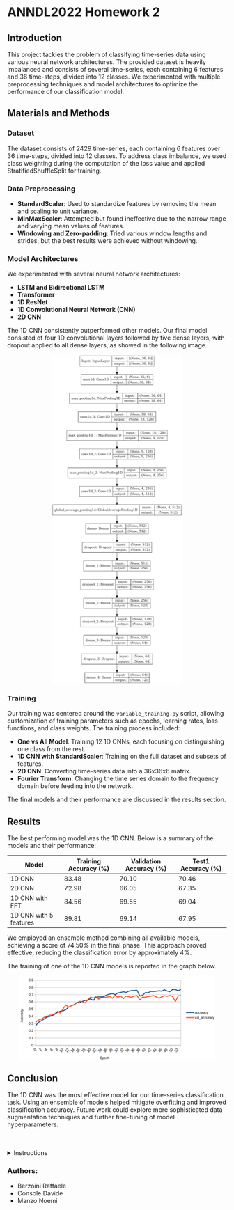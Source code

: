 # ANNDL2022 Homework 2

## Introduction
This project tackles the problem of classifying time-series data using various neural network architectures. The provided dataset is heavily imbalanced and consists of several time-series, each containing 6 features and 36 time-steps, divided into 12 classes. We experimented with multiple preprocessing techniques and model architectures to optimize the performance of our classification model.

## Materials and Methods

### Dataset
The dataset consists of 2429 time-series, each containing 6 features over 36 time-steps, divided into 12 classes. To address class imbalance, we used class weighting during the computation of the loss value and applied StratifiedShuffleSplit for training.

### Data Preprocessing
- **StandardScaler**: Used to standardize features by removing the mean and scaling to unit variance.
- **MinMaxScaler**: Attempted but found ineffective due to the narrow range and varying mean values of features.
- **Windowing and Zero-padding**: Tried various window lengths and strides, but the best results were achieved without windowing.

### Model Architectures
We experimented with several neural network architectures:
- **LSTM and Bidirectional LSTM**
- **Transformer**
- **1D ResNet**
- **1D Convolutional Neural Network (CNN)**
- **2D CNN**

The 1D CNN consistently outperformed other models. Our final model consisted of four 1D convolutional layers followed by five dense layers, with dropout applied to all dense layers, as showed in the following image.
<p align="center"> <img align="center" src="./images/Picture1.png" width="300" /> <p/>

### Training
Our training was centered around the `variable_training.py` script, allowing customization of training parameters such as epochs, learning rates, loss functions, and class weights. The training process included:
- **One vs All Model**: Training 12 1D CNNs, each focusing on distinguishing one class from the rest.
- **1D CNN with StandardScaler**: Training on the full dataset and subsets of features.
- **2D CNN**: Converting time-series data into a 36x36x6 matrix.
- **Fourier Transform**: Changing the time series domain to the frequency domain before feeding into the network.

The final models and their performance are discussed in the results section.

## Results

The best performing model was the 1D CNN. Below is a summary of the models and their performance:

| Model                         | Training Accuracy (%)| Validation Accuracy (%)| Test1 Accuracy (%)| 
|-------------------------------|-------------------|---------------|---------------|
| 1D CNN                        | 83.48             | 70.10         | 70.46         |
| 2D CNN                        | 72.98             | 66.05         | 67.35         |
| 1D CNN with FFT               | 84.56             | 69.55         | 69.04         |
| 1D CNN with 5 features        | 89.81             | 69.14         | 67.95         |

We employed an ensemble method combining all available models, achieving a score of 74.50% in the final phase. This approach proved effective, reducing the classification error by approximately 4%.

The training of one of the 1D CNN models is reported in the graph below.

<p align="center"> <img align="center" src="./images/Picture2.png" width="450" /> <p/>

## Conclusion
The 1D CNN was the most effective model for our time-series classification task. Using an ensemble of models helped mitigate overfitting and improved classification accuracy. Future work could explore more sophisticated data augmentation techniques and further fine-tuning of model hyperparameters.





</br>
</br>

<details>
  <summary>Instructions</summary>

Our project has been developed with TensorFlow 2.4.1 and python 3.9.15pr

In a terminal execute:
```bash
git clone https://github.com/Davide-Console/AN2DL_2022_homework2.git
cd AN2DL_2022_homework2
```
## Networks
To visualize the architecture of our best model execute
```bash
python networks.py
```
## Prepare dataset
Before training, prepare the dataset executing:
```bash
python dataset_preparation.py
```
## Training
To perform training with time-series of 6 features (default):
```bash
python variable_training.py
```

To perform training with time-series of 5 features, without the most related one:
```bash
python variable_training.py -mod 5_features
```

To perform training with data augmentation:
```bash
python variable_training.py -mod data_aug
```

To perform training with 2D reshaped time-series:
```bash
python variable_training.py -mod 2d
```

To perform training with fft added features:
```bash
python variable_training.py -mod fft
```
#


---
GPU_MEMORY and execution_settings are utils scripts to perform training on a local GPU (RTX2060 Mobile and a GTX1050 Mobile)

</details>

### Authors: 
- Berzoini Raffaele
- Console Davide
- Manzo Noemi
